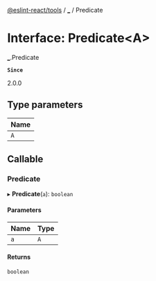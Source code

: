 [@eslint-react/tools](../README.md) / [\_](../modules/.md) / Predicate

# Interface: Predicate\<A\>

[\_](../modules/.md).Predicate

**`Since`**

2.0.0

## Type parameters

| Name |
| :------ |
| `A` |

## Callable

### Predicate

▸ **Predicate**(`a`): `boolean`

#### Parameters

| Name | Type |
| :------ | :------ |
| `a` | `A` |

#### Returns

`boolean`
